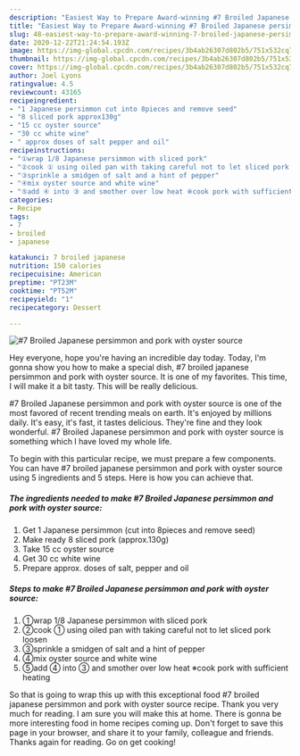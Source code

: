 ```yaml
---
description: "Easiest Way to Prepare Award-winning #7 Broiled Japanese persimmon and pork with oyster source"
title: "Easiest Way to Prepare Award-winning #7 Broiled Japanese persimmon and pork with oyster source"
slug: 48-easiest-way-to-prepare-award-winning-7-broiled-japanese-persimmon-and-pork-with-oyster-source
date: 2020-12-22T21:24:54.193Z
image: https://img-global.cpcdn.com/recipes/3b4ab26307d802b5/751x532cq70/7-broiled-japanese-persimmon-and-pork-with-oyster-source-recipe-main-photo.jpg
thumbnail: https://img-global.cpcdn.com/recipes/3b4ab26307d802b5/751x532cq70/7-broiled-japanese-persimmon-and-pork-with-oyster-source-recipe-main-photo.jpg
cover: https://img-global.cpcdn.com/recipes/3b4ab26307d802b5/751x532cq70/7-broiled-japanese-persimmon-and-pork-with-oyster-source-recipe-main-photo.jpg
author: Joel Lyons
ratingvalue: 4.5
reviewcount: 43165
recipeingredient:
- "1 Japanese persimmon cut into 8pieces and remove seed"
- "8 sliced pork approx130g"
- "15 cc oyster source"
- "30 cc white wine"
- " approx doses of salt pepper and oil"
recipeinstructions:
- "①wrap 1/8 Japanese persimmon with sliced pork"
- "②cook ① using oiled pan with taking careful not to let sliced pork loosen"
- "③sprinkle a smidgen of salt and a hint of pepper"
- "④mix oyster source and white wine"
- "⑤add ④ into ③ and smother over low heat ※cook pork with sufficient heating"
categories:
- Recipe
tags:
- 7
- broiled
- japanese

katakunci: 7 broiled japanese 
nutrition: 150 calories
recipecuisine: American
preptime: "PT23M"
cooktime: "PT52M"
recipeyield: "1"
recipecategory: Dessert

---
```



![#7 Broiled Japanese persimmon and pork with oyster source](https://img-global.cpcdn.com/recipes/3b4ab26307d802b5/751x532cq70/7-broiled-japanese-persimmon-and-pork-with-oyster-source-recipe-main-photo.jpg)

Hey everyone, hope you're having an incredible day today. Today, I'm gonna show you how to make a special dish, #7 broiled japanese persimmon and pork with oyster source. It is one of my favorites. This time, I will make it a bit tasty. This will be really delicious.

#7 Broiled Japanese persimmon and pork with oyster source is one of the most favored of recent trending meals on earth. It's enjoyed by millions daily. It's easy, it's fast, it tastes delicious. They're fine and they look wonderful. #7 Broiled Japanese persimmon and pork with oyster source is something which I have loved my whole life.




To begin with this particular recipe, we must prepare a few components. You can have #7 broiled japanese persimmon and pork with oyster source using 5 ingredients and 5 steps. Here is how you can achieve that.

<!--inarticleads1-->

##### The ingredients needed to make #7 Broiled Japanese persimmon and pork with oyster source:

1. Get 1 Japanese persimmon (cut into 8pieces and remove seed)
1. Make ready 8 sliced pork (approx.130g)
1. Take 15 cc oyster source
1. Get 30 cc white wine
1. Prepare  approx. doses of salt, pepper and oil




<!--inarticleads2-->

##### Steps to make #7 Broiled Japanese persimmon and pork with oyster source:

1. ①wrap 1/8 Japanese persimmon with sliced pork
1. ②cook ① using oiled pan with taking careful not to let sliced pork loosen
1. ③sprinkle a smidgen of salt and a hint of pepper
1. ④mix oyster source and white wine
1. ⑤add ④ into ③ and smother over low heat ※cook pork with sufficient heating




So that is going to wrap this up with this exceptional food #7 broiled japanese persimmon and pork with oyster source recipe. Thank you very much for reading. I am sure you will make this at home. There is gonna be more interesting food in home recipes coming up. Don't forget to save this page in your browser, and share it to your family, colleague and friends. Thanks again for reading. Go on get cooking!
